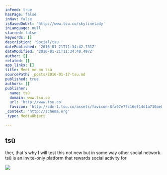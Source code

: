 ```yaml
---
inFeed: true
hasPage: false
inNav: false
isBasedOnUrl: 'http://www.tsu.co/skylinelady'
inLanguage: null
starred: false
keywords: []
description: 'Social/tsu '
datePublished: '2016-01-21T11:34:42.731Z'
dateModified: '2016-01-21T11:34:40.497Z'
author: []
related: []
app_links: []
title: Meet me on tsū
sourcePath: _posts/2016-01-17-tsu.md
published: true
authors: []
publisher:
  name: tsū
  domain: www.tsu.co
  url: 'http://www.tsu.co'
  favicon: 'http://cdn-1.tsu.co/assets/favicon-8fa97e77c16ef14d1a710ae8b4dbb179cda2118f3f2aadfc2247ad5473225201.ico'
_context: 'http://schema.org'
_type: MediaObject

---
```

<article style=""><h1>tsū</h1><p>ther, that's why I will test this not new but in some way other social network. tsū is an invite-only platform that rewards social activity for</p><img src="https://s3-us-west-2.amazonaws.com/the-grid-img/p/952c9665521d6b04e5bccbbed2c594943c8b7719.png" /></article>